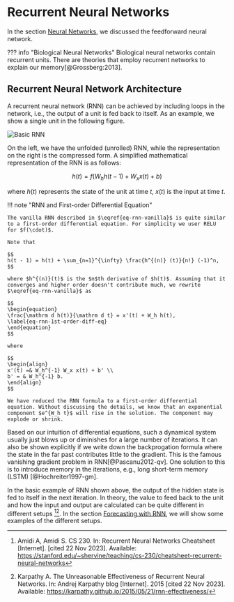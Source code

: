 # Recurrent Neural Networks

In the section [Neural Networks](neural-net.md), we discussed the feedforward neural network.

??? info "Biological Neural Networks"
    Biological neural networks contain recurrent units. There are theories that employ recurrent networks to explain our memory[@Grossberg:2013].

## Recurrent Neural Network Architecture

A recurrent neural network (RNN) can be achieved by including loops in the network, i.e., the output of a unit is fed back to itself. As an example, we show a single unit in the following figure.

![Basic RNN](../assets/recurrent-neural-networks/rnn-simple.jpg)

On the left, we have the unfolded (unrolled) RNN, while the representation on the right is the compressed form. A simplified mathematical representation of the RNN is as follows:

$$
\begin{equation}
h(t) = f( W_h h(t-1) + W_x x(t) + b)
\label{eq-rnn-vanilla}
\end{equation}
$$

where $h(t)$ represents the state of the unit at time $t$, $x(t)$ is the input at time $t$.

!!! note "RNN and First-order Differential Equation"

    The vanilla RNN described in $\eqref{eq-rnn-vanilla}$ is quite similar to a first-order differential equation. For simplicity we user RELU for $f(\cdot)$.

    Note that

    $$
    h(t - 1) = h(t) + \sum_{n=1}^{\infty} \frac{h^{(n)} (t)}{n!} (-1)^n,
    $$

    where $h^{(n)}(t)$ is the $n$th derivative of $h(t)$. Assuming that it converges and higher order doesn't contribute much, we rewrite $\eqref{eq-rnn-vanilla}$ as

    $$
    \begin{equation}
    \frac{\mathrm d h(t)}{\mathrm d t} = x'(t) + W_h h(t),
    \label{eq-rnn-1st-order-diff-eq}
    \end{equation}
    $$

    where

    $$
    \begin{align}
    x'(t) =& W_h^{-1} W_x x(t) + b' \\
    b' = & W_h^{-1} b.
    \end{align}
    $$

    We have reduced the RNN formula to a first-order differential equation. Without discussing the details, we know that an exponential component $e^{W_h t}$ will rise in the solution. The component may explode or shrink.

Based on our intuition of differential equations, such a dynamical system usually just blows up or diminishes for a large number of iterations. It can also be shown explicitly if we write down the backprogation formula where the state in the far past contributes little to the gradient. This is the famous vanishing gradient problem in RNN[@Pascanu2012-qv]. One solution to this is to introduce memory in the iterations, e.g., long short-term memory (LSTM) [@Hochreiter1997-gm].

In the basic example of RNN shown above, the output of the hidden state is fed to itself in the next iteration. In theory, the value to feed back to the unit and how the input and output are calculated can be quite different in different setups [^Amidi&Amidi][^Karpathy2015]. In the section [Forecasting with RNN](../time-series-deep-learning/timeseries.rnn.md), we will show some examples of the different setups.



[^Amidi&Amidi]: Amidi A, Amidi S. CS 230. In: Recurrent Neural Networks Cheatsheet [Internet]. [cited 22 Nov 2023]. Available: https://stanford.edu/~shervine/teaching/cs-230/cheatsheet-recurrent-neural-networks

[^Karpathy2015]: Karpathy A. The Unreasonable Effectiveness of Recurrent Neural Networks. In: Andrej Karpathy blog [Internet]. 2015 [cited 22 Nov 2023]. Available: https://karpathy.github.io/2015/05/21/rnn-effectiveness/

